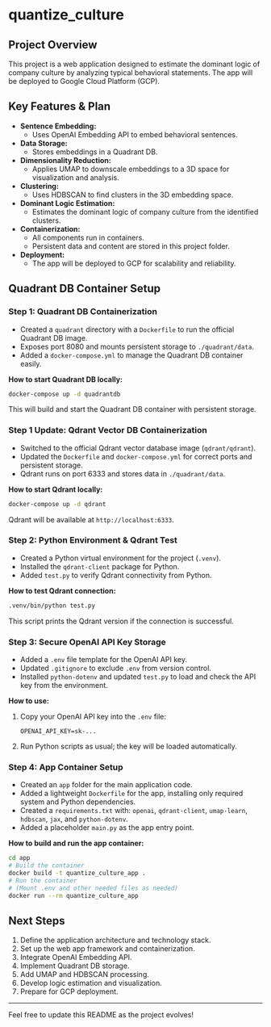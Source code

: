 # quantize_culture

## Project Overview

This project is a web application designed to estimate the dominant logic of company culture by analyzing typical behavioral statements. The app will be deployed to Google Cloud Platform (GCP).

## Key Features & Plan

- **Sentence Embedding:**
  - Uses OpenAI Embedding API to embed behavioral sentences.
- **Data Storage:**
  - Stores embeddings in a Quadrant DB.
- **Dimensionality Reduction:**
  - Applies UMAP to downscale embeddings to a 3D space for visualization and analysis.
- **Clustering:**
  - Uses HDBSCAN to find clusters in the 3D embedding space.
- **Dominant Logic Estimation:**
  - Estimates the dominant logic of company culture from the identified clusters.
- **Containerization:**
  - All components run in containers.
  - Persistent data and content are stored in this project folder.
- **Deployment:**
  - The app will be deployed to GCP for scalability and reliability.

## Quadrant DB Container Setup

### Step 1: Quadrant DB Containerization
- Created a `quadrant` directory with a `Dockerfile` to run the official Quadrant DB image.
- Exposes port 8080 and mounts persistent storage to `./quadrant/data`.
- Added a `docker-compose.yml` to manage the Quadrant DB container easily.

**How to start Quadrant DB locally:**
```sh
docker-compose up -d quadrantdb
```
This will build and start the Quadrant DB container with persistent storage.

### Step 1 Update: Qdrant Vector DB Containerization
- Switched to the official Qdrant vector database image (`qdrant/qdrant`).
- Updated the `Dockerfile` and `docker-compose.yml` for correct ports and persistent storage.
- Qdrant runs on port 6333 and stores data in `./quadrant/data`.

**How to start Qdrant locally:**
```sh
docker-compose up -d qdrant
```
Qdrant will be available at `http://localhost:6333`.

### Step 2: Python Environment & Qdrant Test
- Created a Python virtual environment for the project (`.venv`).
- Installed the `qdrant-client` package for Python.
- Added `test.py` to verify Qdrant connectivity from Python.

**How to test Qdrant connection:**
```sh
.venv/bin/python test.py
```
This script prints the Qdrant version if the connection is successful.

### Step 3: Secure OpenAI API Key Storage
- Added a `.env` file template for the OpenAI API key.
- Updated `.gitignore` to exclude `.env` from version control.
- Installed `python-dotenv` and updated `test.py` to load and check the API key from the environment.

**How to use:**
1. Copy your OpenAI API key into the `.env` file:
   ```
   OPENAI_API_KEY=sk-...
   ```
2. Run Python scripts as usual; the key will be loaded automatically.

### Step 4: App Container Setup
- Created an `app` folder for the main application code.
- Added a lightweight `Dockerfile` for the app, installing only required system and Python dependencies.
- Created a `requirements.txt` with: `openai`, `qdrant-client`, `umap-learn`, `hdbscan`, `jax`, and `python-dotenv`.
- Added a placeholder `main.py` as the app entry point.

**How to build and run the app container:**
```sh
cd app
# Build the container
docker build -t quantize_culture_app .
# Run the container
# (Mount .env and other needed files as needed)
docker run --rm quantize_culture_app
```

## Next Steps
1. Define the application architecture and technology stack.
2. Set up the web app framework and containerization.
3. Integrate OpenAI Embedding API.
4. Implement Quadrant DB storage.
5. Add UMAP and HDBSCAN processing.
6. Develop logic estimation and visualization.
7. Prepare for GCP deployment.

---

Feel free to update this README as the project evolves!
